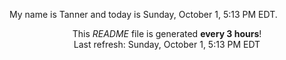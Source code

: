 My name is Tanner and today is Sunday, October 1, 5:13 PM EDT.

<p align="center">This <i>README</i> file is generated <b>every 3 hours</b>!</br>Last refresh: Sunday, October 1, 5:13 PM EDT<br /></p>

